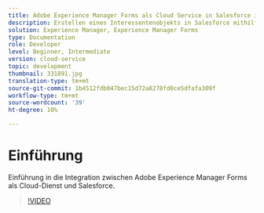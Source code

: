 ```yaml
---
title: Adobe Experience Manager Forms als Cloud Service in Salesforce integrieren
description: Erstellen eines Interessentenobjekts in Salesforce mithilfe der Integration
solution: Experience Manager, Experience Manager Forms
type: Documentation
role: Developer
level: Beginner, Intermediate
version: cloud-service
topic: development
thumbnail: 331891.jpg
translation-type: tm+mt
source-git-commit: 1b4512fdb047bec15d72a8278fd0ce5dfafa309f
workflow-type: tm+mt
source-wordcount: '39'
ht-degree: 10%

---
```


# Einführung

Einführung in die Integration zwischen Adobe Experience Manager Forms als Cloud-Dienst und Salesforce.

>[!VIDEO](https://video.tv.adobe.com/v/331891/?quality=12&learn=on)
